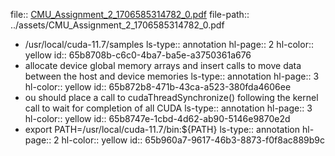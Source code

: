 file:: [CMU_Assignment_2_1706585314782_0.pdf](../assets/CMU_Assignment_2_1706585314782_0.pdf)
file-path:: ../assets/CMU_Assignment_2_1706585314782_0.pdf

- /usr/local/cuda-11.7/samples
  ls-type:: annotation
  hl-page:: 2
  hl-color:: yellow
  id:: 65b8708b-c6c0-4ba7-ba5e-a3750361a676
- allocate device global memory arrays and insert calls to move data between the host and device memories
  ls-type:: annotation
  hl-page:: 3
  hl-color:: yellow
  id:: 65b872b8-471b-43ca-a523-380fda4606ee
- ou should place a call to cudaThreadSynchronize() following the kernel call to wait for completion of all CUDA 
  ls-type:: annotation
  hl-page:: 3
  hl-color:: yellow
  id:: 65b8747e-1cbd-4d62-ab90-5146e9870e2d
- export PATH=/usr/local/cuda-11.7/bin:${PATH}
  ls-type:: annotation
  hl-page:: 2
  hl-color:: yellow
  id:: 65b960a7-9617-46b3-8873-f0f8ac889b9c